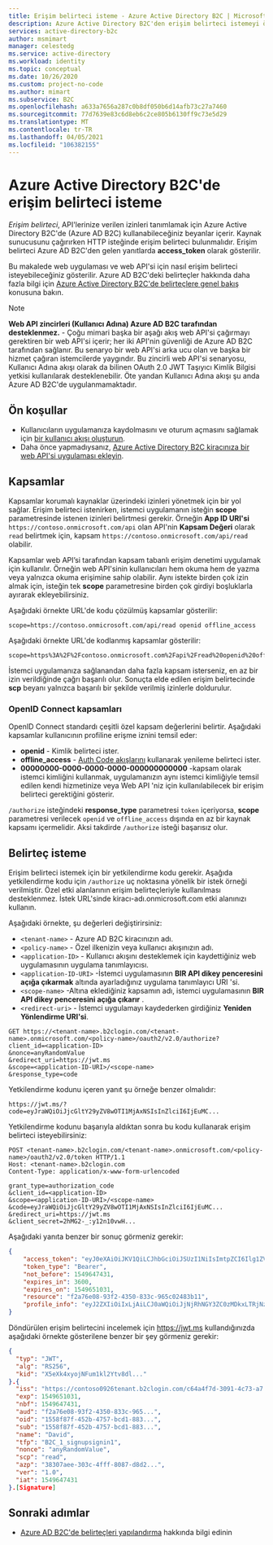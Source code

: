 ```yaml
---
title: Erişim belirteci isteme - Azure Active Directory B2C | Microsoft Docs
description: Azure Active Directory B2C'den erişim belirteci istemeyi öğrenin.
services: active-directory-b2c
author: msmimart
manager: celestedg
ms.service: active-directory
ms.workload: identity
ms.topic: conceptual
ms.date: 10/26/2020
ms.custom: project-no-code
ms.author: mimart
ms.subservice: B2C
ms.openlocfilehash: a633a7656a287c0b8df050b6d14afb73c27a7460
ms.sourcegitcommit: 77d7639e83c6d8eb6c2ce805b6130ff9c73e5d29
ms.translationtype: MT
ms.contentlocale: tr-TR
ms.lasthandoff: 04/05/2021
ms.locfileid: "106382155"
---
```

# <a name="request-an-access-token-in-azure-active-directory-b2c"></a>Azure Active Directory B2C'de erişim belirteci isteme

*Erişim belirteci*, API'lerinize verilen izinleri tanımlamak için Azure Active Directory B2C'de (Azure AD B2C) kullanabileceğiniz beyanlar içerir. Kaynak sunucusunu çağırırken HTTP isteğinde erişim belirteci bulunmalıdır. Erişim belirteci Azure AD B2C'den gelen yanıtlarda **access_token** olarak gösterilir.

Bu makalede web uygulaması ve web API'si için nasıl erişim belirteci isteyebileceğiniz gösterilir. Azure AD B2C'deki belirteçler hakkında daha fazla bilgi için [Azure Active Directory B2C'de belirteçlere genel bakış](tokens-overview.md) konusuna bakın.

> [!NOTE]
> **Web API zincirleri (Kullanıcı Adına) Azure AD B2C tarafından desteklenmez.** - Çoğu mimari başka bir aşağı akış web API'si çağırmayı gerektiren bir web API'si içerir; her iki API'nin güvenliği de Azure AD B2C tarafından sağlanır. Bu senaryo bir web API'si arka ucu olan ve başka bir hizmet çağıran istemcilerde yaygındır. Bu zincirli web API'si senaryosu, Kullanıcı Adına akışı olarak da bilinen OAuth 2.0 JWT Taşıyıcı Kimlik Bilgisi yetkisi kullanılarak desteklenebilir. Öte yandan Kullanıcı Adına akışı şu anda Azure AD B2C'de uygulanmamaktadır.

## <a name="prerequisites"></a>Ön koşullar

- Kullanıcıların uygulamanıza kaydolmasını ve oturum açmasını sağlamak için [bir kullanıcı akışı oluşturun](tutorial-create-user-flows.md).
- Daha önce yapmadıysanız, [Azure Active Directory B2C kiracınıza bir web API'si uygulaması ekleyin](add-web-api-application.md).

## <a name="scopes"></a>Kapsamlar

Kapsamlar korumalı kaynaklar üzerindeki izinleri yönetmek için bir yol sağlar. Erişim belirteci istenirken, istemci uygulamanın isteğin **scope** parametresinde istenen izinleri belirtmesi gerekir. Örneğin **App ID URI'si** `https://contoso.onmicrosoft.com/api` olan API'nin **Kapsam Değeri** olarak `read` belirtmek için, kapsam `https://contoso.onmicrosoft.com/api/read` olabilir.

Kapsamlar web API’si tarafından kapsam tabanlı erişim denetimi uygulamak için kullanılır. Örneğin web API'sinin kullanıcıları hem okuma hem de yazma veya yalnızca okuma erişimine sahip olabilir. Aynı istekte birden çok izin almak için, isteğin tek **scope** parametresine birden çok girdiyi boşluklarla ayırarak ekleyebilirsiniz.

Aşağıdaki örnekte URL'de kodu çözülmüş kapsamlar gösterilir:

```
scope=https://contoso.onmicrosoft.com/api/read openid offline_access
```

Aşağıdaki örnekte URL'de kodlanmış kapsamlar gösterilir:

```
scope=https%3A%2F%2Fcontoso.onmicrosoft.com%2Fapi%2Fread%20openid%20offline_access
```

İstemci uygulamanıza sağlanandan daha fazla kapsam isterseniz, en az bir izin verildiğinde çağrı başarılı olur. Sonuçta elde edilen erişim belirtecinde **scp** beyanı yalnızca başarılı bir şekilde verilmiş izinlerle doldurulur. 

### <a name="openid-connect-scopes"></a>OpenID Connect kapsamları

OpenID Connect standardı çeşitli özel kapsam değerlerini belirtir. Aşağıdaki kapsamlar kullanıcının profiline erişme iznini temsil eder:

- **openid** - Kimlik belirteci ister.
- **offline_access** - [Auth Code akışlarını](authorization-code-flow.md) kullanarak yenileme belirteci ister.
- **00000000-0000-0000-0000-000000000000** -kapsam olarak istemci kimliğini kullanmak, uygulamanızın aynı istemci kimliğiyle temsil edilen kendi hizmetinize veya Web API 'niz için kullanılabilecek bir erişim belirteci gerektiğini gösterir.

`/authorize` isteğindeki **response_type** parametresi `token` içeriyorsa, **scope** parametresi verilecek `openid` ve `offline_access` dışında en az bir kaynak kapsamı içermelidir. Aksi takdirde `/authorize` isteği başarısız olur.

## <a name="request-a-token"></a>Belirteç isteme

Erişim belirteci istemek için bir yetkilendirme kodu gerekir. Aşağıda yetkilendirme kodu için `/authorize` uç noktasına yönelik bir istek örneği verilmiştir. Özel etki alanlarının erişim belirteçleriyle kullanılması desteklenmez. İstek URL'sinde kiracı-adı.onmicrosoft.com etki alanınızı kullanın.

Aşağıdaki örnekte, şu değerleri değiştirirsiniz:

- `<tenant-name>` - Azure AD B2C kiracınızın adı.
- `<policy-name>` - Özel ilkenizin veya kullanıcı akışınızın adı.
- `<application-ID>` - Kullanıcı akışını desteklemek için kaydettiğiniz web uygulamasının uygulama tanımlayıcısı.
- `<application-ID-URI>` -İstemci uygulamasının **BIR API dikey penceresini açığa çıkarmak** altında ayarladığınız uygulama tanımlayıcı URI 'si.
- `<scope-name>` -Altına eklediğiniz kapsamın adı, istemci uygulamasının **BIR API dikey penceresini açığa çıkarır** .
- `<redirect-uri>` - İstemci uygulamayı kaydederken girdiğiniz **Yeniden Yönlendirme URI'si**.

```http
GET https://<tenant-name>.b2clogin.com/<tenant-name>.onmicrosoft.com/<policy-name>/oauth2/v2.0/authorize?
client_id=<application-ID>
&nonce=anyRandomValue
&redirect_uri=https://jwt.ms
&scope=<application-ID-URI>/<scope-name>
&response_type=code
```

Yetkilendirme kodunu içeren yanıt şu örneğe benzer olmalıdır:

```
https://jwt.ms/?code=eyJraWQiOiJjcGltY29yZV8wOTI1MjAxNSIsInZlciI6IjEuMC...
```

Yetkilendirme kodunu başarıyla aldıktan sonra bu kodu kullanarak erişim belirteci isteyebilirsiniz:

```http
POST <tenant-name>.b2clogin.com/<tenant-name>.onmicrosoft.com/<policy-name>/oauth2/v2.0/token HTTP/1.1
Host: <tenant-name>.b2clogin.com
Content-Type: application/x-www-form-urlencoded

grant_type=authorization_code
&client_id=<application-ID>
&scope=<application-ID-URI>/<scope-name>
&code=eyJraWQiOiJjcGltY29yZV8wOTI1MjAxNSIsInZlciI6IjEuMC...
&redirect_uri=https://jwt.ms
&client_secret=2hMG2-_:y12n10vwH...
```

Aşağıdaki yanıta benzer bir sonuç görmeniz gerekir:

```json
{
    "access_token": "eyJ0eXAiOiJKV1QiLCJhbGciOiJSUzI1NiIsImtpZCI6Ilg1ZVhrN...",
    "token_type": "Bearer",
    "not_before": 1549647431,
    "expires_in": 3600,
    "expires_on": 1549651031,
    "resource": "f2a76e08-93f2-4350-833c-965c02483b11",
    "profile_info": "eyJ2ZXIiOiIxLjAiLCJ0aWQiOiJjNjRhNGY3ZC0zMDkxLTRjNzMtYTcyMi1hM2YwNjk0Z..."
}
```

Döndürülen erişim belirtecini incelemek için https://jwt.ms kullandığınızda aşağıdaki örnekte gösterilene benzer bir şey görmeniz gerekir:

```json
{
  "typ": "JWT",
  "alg": "RS256",
  "kid": "X5eXk4xyojNFum1kl2Ytv8dl..."
}.{
  "iss": "https://contoso0926tenant.b2clogin.com/c64a4f7d-3091-4c73-a7.../v2.0/",
  "exp": 1549651031,
  "nbf": 1549647431,
  "aud": "f2a76e08-93f2-4350-833c-965...",
  "oid": "1558f87f-452b-4757-bcd1-883...",
  "sub": "1558f87f-452b-4757-bcd1-883...",
  "name": "David",
  "tfp": "B2C_1_signupsignin1",
  "nonce": "anyRandomValue",
  "scp": "read",
  "azp": "38307aee-303c-4fff-8087-d8d2...",
  "ver": "1.0",
  "iat": 1549647431
}.[Signature]
```

## <a name="next-steps"></a>Sonraki adımlar

- [Azure AD B2C'de belirteçleri yapılandırma](configure-tokens.md) hakkında bilgi edinin
